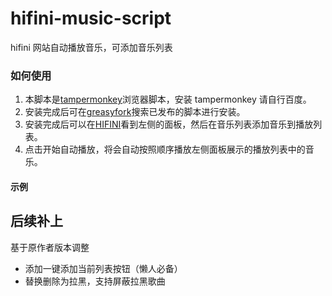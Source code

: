 # hifini-music-script

hifini 网站自动播放音乐，可添加音乐列表

### 如何使用

1. 本脚本是[tampermonkey](https://www.tampermonkey.net/index.php?version=4.14&ext=dhdg&show=dhdg)浏览器脚本，安装 tampermonkey 请自行百度。
2. 安装完成后可在[greasyfork](https://greasyfork.org/zh-CN/scripts?q=hifini%E9%9F%B3%E4%B9%90%E6%92%AD%E6%94%BE%E7%AE%A1%E7%90%86)搜索已发布的脚本进行安装。
3. 安装完成后可以在[HIFINI](https://www.hifini.com/)看到左侧的面板，然后在音乐列表添加音乐到播放列表。
4. 点击开始自动播放，将会自动按照顺序播放左侧面板展示的播放列表中的音乐。

#### 示例

## 后续补上

基于原作者版本调整

- 添加一键添加当前列表按钮（懒人必备）
- 替换删除为拉黑，支持屏蔽拉黑歌曲
